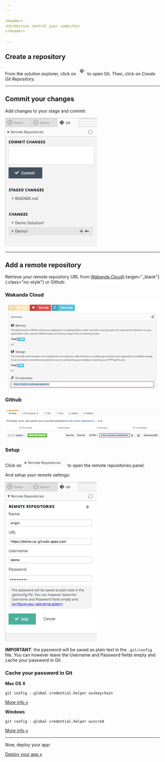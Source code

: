 ```yaml
---
---

<header>
<h1>Version control your code</h1>
</header>

---
```


## Create a repository

From the solution explorer, click on <img class="inline" src="img/git-shortcut.png" /> to open Git.
Then, click on _Create Git Repository_.

---

## Commit your changes

Add changes to your stage and commit:

<img src="img/git-commit.png" />

---

<h2 id="remote">Add a remote repository</h2>

Retrieve your remote repository URL from [Wakanda Cloud](https://console.wakanda.io){:target="_blank"}{:class="no-style"} or Github:

### Wakanda Cloud

<img src="img/git-wakanda-cloud.png" />

### Github

<img src="img/git-github.png" />

### Setup

Click on <img class="inline" src="img/git-remote-repositories.png" /> to open the remote repositories panel.

And setup your remote settings:

<img src="img/git-add-remote.png" />


**IMPORTANT**: the password will be saved as plain text in the `.git/config` file.
You can however leave the Username and Password fields empty and cache your password in Git.

### Cache your password in Git

**Mac OS X**

    git config --global credential.helper osxkeychain
    
<a class="no-style" target="_blank" href="https://help.github.com/articles/caching-your-github-password-in-git/#platform-mac">More info »</a>

**Windows**

    git config --global credential.helper wincred
    
<a class="no-style" target="_blank" href="https://help.github.com/articles/caching-your-github-password-in-git/#platform-windows">More info »</a>

---

Now, deploy your app:

[Deploy your app »](deploy-your-app.html)